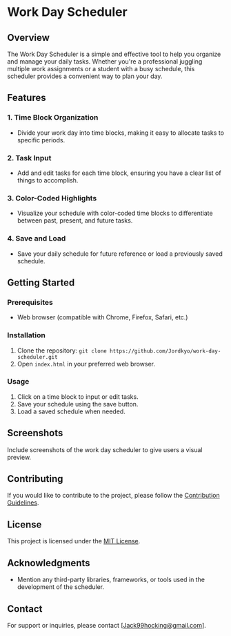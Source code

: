 # Work Day Scheduler

## Overview
The Work Day Scheduler is a simple and effective tool to help you organize and manage your daily tasks. Whether you're a professional juggling multiple work assignments or a student with a busy schedule, this scheduler provides a convenient way to plan your day.

## Features

### 1. Time Block Organization
- Divide your work day into time blocks, making it easy to allocate tasks to specific periods.

### 2. Task Input
- Add and edit tasks for each time block, ensuring you have a clear list of things to accomplish.

### 3. Color-Coded Highlights
- Visualize your schedule with color-coded time blocks to differentiate between past, present, and future tasks.

### 4. Save and Load
- Save your daily schedule for future reference or load a previously saved schedule.

## Getting Started

### Prerequisites
- Web browser (compatible with Chrome, Firefox, Safari, etc.)

### Installation
1. Clone the repository: `git clone https://github.com/Jordkyo/work-day-scheduler.git`
2. Open `index.html` in your preferred web browser.

### Usage
1. Click on a time block to input or edit tasks.
2. Save your schedule using the save button.
3. Load a saved schedule when needed.

## Screenshots
Include screenshots of the work day scheduler to give users a visual preview.

## Contributing
If you would like to contribute to the project, please follow the [Contribution Guidelines](CONTRIBUTING.md).

## License
This project is licensed under the [MIT License](LICENSE.md).

## Acknowledgments
- Mention any third-party libraries, frameworks, or tools used in the development of the scheduler.

## Contact
For support or inquiries, please contact [Jack99hocking@gmail.com].

